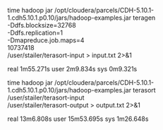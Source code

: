 time hadoop jar /opt/cloudera/parcels/CDH-5.10.1-1.cdh5.10.1.p0.10/jars/hadoop-examples.jar teragen \
-Ddfs.blocksize=32768 \
-Ddfs.replication=1 \
-Dmapreduce.job.maps=4 \
10737418 \
/user/stailer/terasort-input > input.txt 2>&1

real	1m55.271s
user	2m9.834s
sys		0m9.321s

time hadoop jar /opt/cloudera/parcels/CDH-5.10.1-1.cdh5.10.1.p0.10/jars/hadoop-examples.jar terasort \
/user/stailer/terasort-input \
/user/stailer/terasort-output > output.txt 2>&1

real	13m6.808s
user	15m53.695s
sys	1m26.648s
